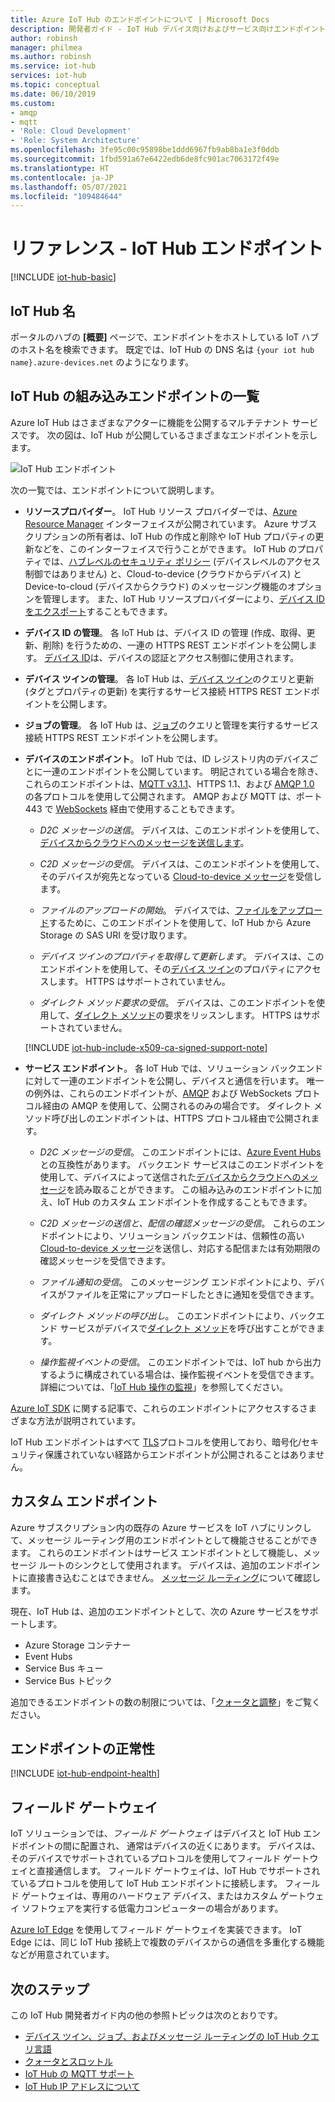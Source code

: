 ```yaml
---
title: Azure IoT Hub のエンドポイントについて | Microsoft Docs
description: 開発者ガイド - IoT Hub デバイス向けおよびサービス向けエンドポイントに関する参照情報。
author: robinsh
manager: philmea
ms.author: robinsh
ms.service: iot-hub
services: iot-hub
ms.topic: conceptual
ms.date: 06/10/2019
ms.custom:
- amqp
- mqtt
- 'Role: Cloud Development'
- 'Role: System Architecture'
ms.openlocfilehash: 3fe95c00c95898be1ddd6967fb9ab8ba1e3f0ddb
ms.sourcegitcommit: 1fbd591a67e6422edb6de8fc901ac7063172f49e
ms.translationtype: HT
ms.contentlocale: ja-JP
ms.lasthandoff: 05/07/2021
ms.locfileid: "109484644"
---
```

# <a name="reference---iot-hub-endpoints"></a>リファレンス - IoT Hub エンドポイント

[!INCLUDE [iot-hub-basic](../../includes/iot-hub-basic-partial.md)]

## <a name="iot-hub-names"></a>IoT Hub 名

ポータルのハブの **[概要]** ページで、エンドポイントをホストしている IoT ハブのホスト名を検索できます。 既定では、IoT Hub の DNS 名は `{your iot hub name}.azure-devices.net` のようになります。

## <a name="list-of-built-in-iot-hub-endpoints"></a>IoT Hub の組み込みエンドポイントの一覧

Azure IoT Hub はさまざまなアクターに機能を公開するマルチテナント サービスです。 次の図は、IoT Hub が公開しているさまざまなエンドポイントを示します。

![IoT Hub エンドポイント](./media/iot-hub-devguide-endpoints/endpoints.png)

次の一覧では、エンドポイントについて説明します。

* **リソースプロバイダー**。 IoT Hub リソース プロバイダーでは、[Azure Resource Manager](../azure-resource-manager/management/overview.md) インターフェイスが公開されています。 Azure サブスクリプションの所有者は、IoT Hub の作成と削除や IoT Hub プロパティの更新などを、このインターフェイスで行うことができます。 IoT Hub のプロパティでは、[ハブレベルのセキュリティ ポリシー](iot-hub-dev-guide-sas.md#access-control-and-permissions) (デバイスレベルのアクセス制御ではありません) と、Cloud-to-device (クラウドからデバイス) と Device-to-cloud (デバイスからクラウド) のメッセージング機能のオプションを管理します。 また、IoT Hub リソースプロバイダーにより、[デバイス ID をエクスポート](iot-hub-devguide-identity-registry.md#import-and-export-device-identities)することもできます。

* **デバイス ID の管理**。 各 IoT Hub は、デバイス ID の管理 (作成、取得、更新、削除) を行うための、一連の HTTPS REST エンドポイントを公開します。 [デバイス ID](iot-hub-devguide-identity-registry.md)は、デバイスの認証とアクセス制御に使用されます。

* **デバイス ツインの管理**。 各 IoT Hub は、[デバイス ツイン](iot-hub-devguide-device-twins.md)のクエリと更新 (タグとプロパティの更新) を実行するサービス接続 HTTPS REST エンドポイントを公開します。 

* **ジョブの管理**。 各 IoT Hub は、[ジョブ](iot-hub-devguide-jobs.md)のクエリと管理を実行するサービス接続 HTTPS REST エンドポイントを公開します。

* **デバイスのエンドポイント**。 IoT Hub では、ID レジストリ内のデバイスごとに一連のエンドポイントを公開しています。 明記されている場合を除き、これらのエンドポイントは、[MQTT v3.1.1](https://mqtt.org/)、HTTPS 1.1、および [AMQP 1.0](https://www.amqp.org/) の各プロトコルを使用して公開されます。 AMQP および MQTT は、ポート 443 で [WebSockets](https://tools.ietf.org/html/rfc6455) 経由で使用することもできます。

  * *D2C メッセージの送信*。 デバイスは、このエンドポイントを使用して、[デバイスからクラウドへのメッセージを送信します](iot-hub-devguide-messages-d2c.md)。

  * *C2D メッセージの受信*。 デバイスは、このエンドポイントを使用して、そのデバイスが宛先となっている [Cloud-to-device メッセージ](iot-hub-devguide-messages-c2d.md)を受信します。

  * *ファイルのアップロードの開始*。 デバイスでは、[ファイルをアップロード](iot-hub-devguide-file-upload.md)するために、このエンドポイントを使用して、IoT Hub から Azure Storage の SAS URI を受け取ります。

  * *デバイス ツインのプロパティを取得して更新します*。 デバイスは、このエンドポイントを使用して、その[デバイス ツイン](iot-hub-devguide-device-twins.md)のプロパティにアクセスします。 HTTPS はサポートされていません。

  * *ダイレクト メソッド要求の受信*。 デバイスは、このエンドポイントを使用して、[ダイレクト メソッド](iot-hub-devguide-direct-methods.md)の要求をリッスンします。 HTTPS はサポートされていません。

  [!INCLUDE [iot-hub-include-x509-ca-signed-support-note](../../includes/iot-hub-include-x509-ca-signed-support-note.md)]

* **サービス エンドポイント**。 各 IoT Hub では、ソリューション バックエンドに対して一連のエンドポイントを公開し、デバイスと通信を行います。 唯一の例外は、これらのエンドポイントが、[AMQP](https://www.amqp.org/) および WebSockets プロトコル経由の AMQP を使用して、公開されるのみの場合です。 ダイレクト メソッド呼び出しのエンドポイントは、HTTPS プロトコル経由で公開されます。
  
  * *D2C メッセージの受信*。 このエンドポイントには、[Azure Event Hubs](https://azure.microsoft.com/documentation/services/event-hubs/)との互換性があります。 バックエンド サービスはこのエンドポイントを使用して、デバイスによって送信された[デバイスからクラウドへのメッセージ](iot-hub-devguide-messages-d2c.md)を読み取ることができます。 この組み込みのエンドポイントに加え、IoT Hub のカスタム エンドポイントを作成することもできます。
  
  * *C2D メッセージの送信と、配信の確認メッセージの受信*。 これらのエンドポイントにより、ソリューション バックエンドは、信頼性の高い [Cloud-to-device メッセージ](iot-hub-devguide-messages-c2d.md)を送信し、対応する配信または有効期限の確認メッセージを受信できます。
  
  * *ファイル通知の受信*。 このメッセージング エンドポイントにより、デバイスがファイルを正常にアップロードしたときに通知を受信できます。 
  
  * *ダイレクト メソッドの呼び出し*。 このエンドポイントにより、バックエンド サービスがデバイスで[ダイレクト メソッド](iot-hub-devguide-direct-methods.md)を呼び出すことができます。
  
  * *操作監視イベントの受信*。 このエンドポイントでは、IoT hub から出力するように構成されている場合は、操作監視イベントを受信できます。 詳細については、「[IoT Hub 操作の監視](iot-hub-operations-monitoring.md)」を参照してください。

[Azure IoT SDK](iot-hub-devguide-sdks.md) に関する記事で、これらのエンドポイントにアクセスするさまざまな方法が説明されています。

IoT Hub エンドポイントはすべて [TLS](https://tools.ietf.org/html/rfc5246)プロトコルを使用しており、暗号化/セキュリティ保護されていない経路からエンドポイントが公開されることはありません。

## <a name="custom-endpoints"></a>カスタム エンドポイント

Azure サブスクリプション内の既存の Azure サービスを IoT ハブにリンクして、メッセージ ルーティング用のエンドポイントとして機能させることができます。 これらのエンドポイントはサービス エンドポイントとして機能し、メッセージ ルートのシンクとして使用されます。 デバイスは、追加のエンドポイントに直接書き込むことはできません。 [メッセージ ルーティング](../iot-hub/iot-hub-devguide-messages-d2c.md)について確認します。

現在、IoT Hub は、追加のエンドポイントとして、次の Azure サービスをサポートします。

* Azure Storage コンテナー
* Event Hubs
* Service Bus キュー
* Service Bus トピック

追加できるエンドポイントの数の制限については、「[クォータと調整](iot-hub-devguide-quotas-throttling.md)」をご覧ください。

## <a name="endpoint-health"></a>エンドポイントの正常性

[!INCLUDE [iot-hub-endpoint-health](../../includes/iot-hub-include-endpoint-health.md)]

## <a name="field-gateways"></a>フィールド ゲートウェイ

IoT ソリューションでは、*フィールド ゲートウェイ* はデバイスと IoT Hub エンドポイントの間に配置され、 通常はデバイスの近くにあります。 デバイスは、そのデバイスでサポートされているプロトコルを使用してフィールド ゲートウェイと直接通信します。 フィールド ゲートウェイは、IoT Hub でサポートされているプロトコルを使用して IoT Hub エンドポイントに接続します。 フィールド ゲートウェイは、専用のハードウェア デバイス、またはカスタム ゲートウェイ ソフトウェアを実行する低電力コンピューターの場合があります。

[Azure IoT Edge](../iot-edge/index.yml) を使用してフィールド ゲートウェイを実装できます。 IoT Edge には、同じ IoT Hub 接続上で複数のデバイスからの通信を多重化する機能などが用意されています。

## <a name="next-steps"></a>次のステップ

この IoT Hub 開発者ガイド内の他の参照トピックは次のとおりです。

* [デバイス ツイン、ジョブ、およびメッセージ ルーティングの IoT Hub クエリ言語](iot-hub-devguide-query-language.md)
* [クォータとスロットル](iot-hub-devguide-quotas-throttling.md)
* [IoT Hub の MQTT サポート](iot-hub-mqtt-support.md)
* [IoT Hub IP アドレスについて](iot-hub-understand-ip-address.md)
